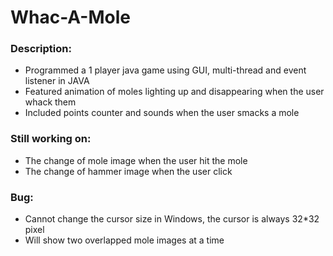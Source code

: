 # Whac-A-Mole

<h3>Description:</h3>
<ul>
  <li>Programmed a 1 player java game using GUI, multi-thread and event listener in JAVA</li>
  <li>Featured animation of moles lighting up and disappearing when the user whack them</li>
  <li>Included points counter and sounds when the user smacks a mole</li>
</ul>

<h3>Still working on:</h3>
<ul>
  <li>The change of mole image when the user hit the mole</li>
  <li>The change of hammer image when the user click</li>
 </ul>

<h3>Bug:</h3>
<ul>
  <li>Cannot change the cursor size in Windows, the cursor is always 32*32 pixel</li>
  <li>Will show two overlapped mole images at a time</li>
</ul>
